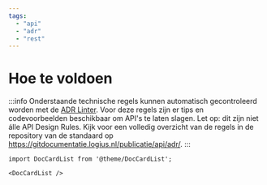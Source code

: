 ```yaml
---
tags:
  - "api"
  - "adr"
  - "rest"
---
```


# Hoe te voldoen

:::info
Onderstaande technische regels kunnen automatisch gecontroleerd worden met de [ADR Linter](../api-design-rules-linter). Voor deze regels zijn er tips en codevoorbeelden beschikbaar om API's te laten slagen. Let op: dit zijn niet álle API Design Rules. Kijk voor een volledig overzicht van de regels in de repository van de standaard op https://gitdocumentatie.logius.nl/publicatie/api/adr/.
:::



```mdx-code-block
import DocCardList from '@theme/DocCardList';

<DocCardList />
```